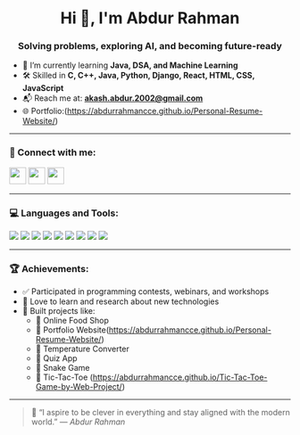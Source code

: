 <h1 align="center">Hi 👋, I'm Abdur Rahman</h1>
<h3 align="center">Solving problems, exploring AI, and becoming future-ready</h3>

- 🌱 I’m currently learning **Java, DSA, and Machine Learning**
- 🛠️ Skilled in **C, C++, Java, Python, Django, React, HTML, CSS, JavaScript**
- 📬 Reach me at: **akash.abdur.2002@gmail.com**
- 🌐 Portfolio:(https://abdurrahmancce.github.io/Personal-Resume-Website/)

---

### 📲 Connect with me:
<p align="left">
  <a href="https://www.linkedin.com/in/abdur-rahman-akash-60450b2aa/" target="_blank"><img src="https://img.icons8.com/color/48/linkedin.png" height="30"/></a>
  <a href="https://x.com/Abdurrahman8507" target="_blank"><img src="https://img.icons8.com/color/48/twitterx--v1.png" height="30"/></a>
  <a href="mailto:akash.abdur.2002@gmail.com"><img src="https://img.icons8.com/color/48/gmail-new.png" height="30"/></a>
</p>

---

### 💻 Languages and Tools:
<p>
  <img src="https://img.icons8.com/color/48/c-programming.png"/>
  <img src="https://img.icons8.com/color/48/java-coffee-cup-logo.png"/>
  <img src="https://img.icons8.com/color/48/html-5--v1.png"/>
  <img src="https://img.icons8.com/color/48/css3.png"/>
  <img src="https://img.icons8.com/color/48/javascript--v1.png"/>
  <img src="https://img.icons8.com/color/48/python--v1.png"/>
  <img src="https://img.icons8.com/fluency/48/visual-studio-code-2019.png"/>
  <img src="https://img.icons8.com/color/48/netbeans.png"/>
  <img src="https://img.icons8.com/color/48/eclipse.png"/>
</p>

---

### 🏆 Achievements:
- ✅ Participated in programming contests, webinars, and workshops  
- 🧠 Love to learn and research about new technologies  
- 🚀 Built projects like:
  - 🔹 Online Food Shop
  - 🔹 Portfolio Website(https://abdurrahmancce.github.io/Personal-Resume-Website/)
  - 🔹 Temperature Converter
  - 🔹 Quiz App
  - 🔹 Snake Game
  - 🔹 Tic-Tac-Toe (https://abdurrahmancce.github.io/Tic-Tac-Toe-Game-by-Web-Project/)

---

> 💬 “I aspire to be clever in everything and stay aligned with the modern world.” — *Abdur Rahman*

